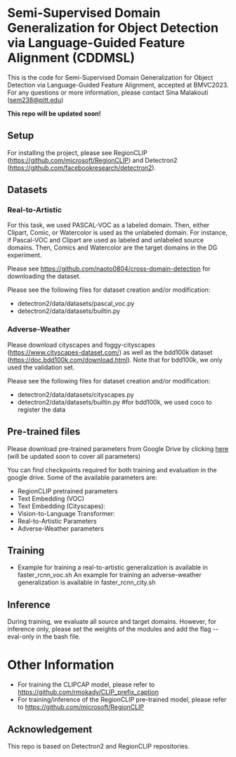 # Semi-Supervised Domain Generalization for Object Detection via Language-Guided Feature Alignment 	(CDDMSL)

This is the code for Semi-Supervised Domain Generalization for Object Detection via Language-Guided Feature Alignment, accepted at BMVC2023.
For any questions or more information, please contact Sina Malakouti (sem238@pitt.edu)

**This repo will be updated soon!**

## Setup
For installing the project, please see RegionCLIP (https://github.com/microsoft/RegionCLIP) and Detectron2 (https://github.com/facebookresearch/detectron2). 

## Datasets


### Real-to-Artistic
For this task, we used PASCAL-VOC as a labeled domain. Then, either Clipart, Comic, or Watercolor is used as the unlabeled domain. For instance, if Pascal-VOC and Clipart are used as labeled and unlabeled source domains. Then, Comics and Watercolor are the target domains in the DG experiment. 

Please see https://github.com/naoto0804/cross-domain-detection  for downloading the dataset. 

Please see the following files for dataset creation and/or modification: 

- detectron2/data/datasets/pascal_voc.py
- detectron2/data/datasets/builtin.py

### Adverse-Weather

Please download cityscapes and foggy-cityscapes (https://www.cityscapes-dataset.com/) as well as the bdd100k dataset (https://doc.bdd100k.com/download.html). Note that for bdd100k, we only used the validation set. 

Please see the following files for dataset creation and/or modification: 

- detectron2/data/datasets/cityscapes.py
- detectron2/data/datasets/builtin.py #for bdd100k, we used coco to register the data

## Pre-trained files

Please download pre-trained parameters from Google Drive by clicking [here]((https://drive.google.com/drive/folders/1KrXv2KgX5dIBBuPglYsc13oIjh7HRzcG)) (will be updated soon to cover all parameters)

You can find checkpoints required for both training and evaluation in the google drive. Some of the available parameters are: 
- RegionCLIP pretrained parameters
- Text Embedding (VOC)
- Text Embedding (Cityscapes):
- Vision-to-Language Transformer:
- Real-to-Artistic Parameters
- Adverse-Weather parameters


## Training 

- Example for training a real-to-artistic generalization is available in faster_rcnn_voc.sh
An example for training an adverse-weather generalization is available in faster_rcnn_city.sh

## Inference
During training, we evaluate all source and target domains. However, for inference only, please set the weights of the modules and add the flag --eval-only in the bash file. 

# Other Information
- For training the CLIPCAP  model, please refer to https://github.com/rmokady/CLIP_prefix_caption
- For training/inference of the RegionCLIP pre-trained model, please refer to https://github.com/microsoft/RegionCLIP

## Acknowledgement
This repo is based on Detectron2 and RegionCLIP repositories. 
